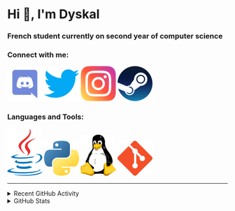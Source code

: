 # Hi 👋, I'm Dyskal

### French student currently on second year of computer science

### Connect with me:

![Discord](./images/discord.svg "Dyskal#9636")
[![Twitter](./images/twitter.svg "@dyskal")](https://twitter.com/dyskal)
[![Instagram](./images/insta.svg "@dyskal")](https://instagram.com/dyskal)
[![Steam](./images/steam.svg "dyskal")](https://steamcommunity.com/id/dyskal/)

### Languages and Tools:

[![Java](./images/java.svg)](https://www.oracle.com/java/)
[![Python](./images/python.svg)](https://www.python.org/)
![Linux](./images/linux.svg)
[![Git](./images/git.svg)](https://git-scm.com/)

---

<details>
<summary>Recent GitHub Activity</summary>

<!--START_SECTION:activity-->


1. 🎉 Merged PR [#67](https://github.com/Dyskal/TwitchPlayerOpener/pull/67) in [Dyskal/TwitchPlayerOpener](https://github.com/Dyskal/TwitchPlayerOpener)
2. 🎉 Merged PR [#49](https://github.com/Dyskal/DiscordRP/pull/49) in [Dyskal/DiscordRP](https://github.com/Dyskal/DiscordRP)
3. 🎉 Merged PR [#66](https://github.com/Dyskal/TwitchPlayerOpener/pull/66) in [Dyskal/TwitchPlayerOpener](https://github.com/Dyskal/TwitchPlayerOpener)
4. 💪 Opened PR [#8](https://github.com/jaredhan418/vuetify-toast-snackbar-ng/pull/8) in [jaredhan418/vuetify-toast-snackbar-ng](https://github.com/jaredhan418/vuetify-toast-snackbar-ng)
5. ❗️ Opened issue [#7](https://github.com/jaredhan418/vuetify-toast-snackbar-ng/issues/7) in [jaredhan418/vuetify-toast-snackbar-ng](https://github.com/jaredhan418/vuetify-toast-snackbar-ng)
5. 🎉 Merged PR [#16](https://github.com/Dyskal/DiscordRP/pull/16) in [Dyskal/DiscordRP](https://github.com/Dyskal/DiscordRP)
6. 🎉 Merged PR [#17](https://github.com/Dyskal/TwitchPlayerOpener/pull/17) in [Dyskal/TwitchPlayerOpener](https://github.com/Dyskal/TwitchPlayerOpener)

<!--END_SECTION:activity-->

</details>

<details>
<summary>GitHub Stats</summary>

![GitHub Stats](https://github-readme-stats.vercel.app/api/top-langs?username=dyskal&show_icons=true&locale=en&layout=compact&card_width=445&langs_count=10&hide_borders=true)
![GitHub Stats](https://github-readme-stats.vercel.app/api?username=dyskal&show_icons=true&locale=en&include_all_commits=true&hide_borders=true)
</details>


